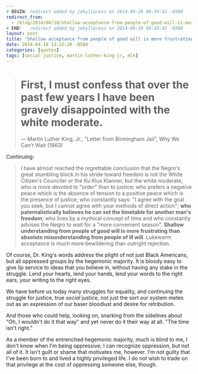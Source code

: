 ```yaml
---
# BEGIN: redirect added by jekyllpress on 2014-09-29 00:34:42 -0500
redirect_from:
  - /blog/2014/04/18/shallow-acceptance-from-people-of-good-will-is-mor/
# END:   redirect added by jekyllpress on 2014-09-29 00:34:42 -0500
layout: post
title: "Shallow acceptance from people of good will is more frustrating than absolute misunderstanding from people of ill will. -- MLK, Jr."
date: 2014-04-18 13:22:20 -0500
categories: [quotes]
tags: [social-justice, martin-luther-king-jr, mlk]
---
```

> # First, I must confess that over the past few years I have been gravely disappointed with the white moderate.
> &mdash; Martin Luther King, Jr., "Letter from Birmingham Jail", Why We Can't Wait (1963)

Continuing:

> I have almost reached
  the regrettable conclusion that the Negro's great stumbling block in
  his stride toward freedom is not the White Citizen's Counciler or
  the Ku Klux Klanner, but the white moderate, who is more devoted to
  "order" than to justice; who prefers a negative peace which is the
  absence of tension to a positive peace which is the presence of
  justice; who constantly says: "I agree with the goal you seek, but I
  cannot agree with your methods of direct action"; <strong>who
  paternalistically believes he can set the timetable for another
  man's freedom</strong>; who lives by a mythical concept of time and who
  constantly advises the Negro to wait for a "more convenient
  season". <strong>Shallow understanding from people of good will is more
  frustrating than absolute misunderstanding from people of ill
  will</strong>. Lukewarm acceptance is much more bewildering than outright
  rejection.

Of course, Dr. King's words address the plight of not just Black
Americans, but all oppressed groups by the hegemonic majority. It is
bloody easy to give lip service to ideas that you believe in, without
having any stake in the struggle. Lend your hearts, lend your hands,
lend your words to the right ears, your writing to the right eyes.

We have before us today many struggles for equality, and continuing
the struggle for justice, true *social* justice, not just the sort our
system metes out as an expression of our baser bloodlust and desire
for retribution.

And those who could help, looking on, snarking from the sidelines
about "Oh, I wouldn't do it that way" and yet never do it their way at
all. "The time isn't right."

As a member of the entrenched hegemonic majority, much is blind to me,
I don't know when I'm being oppressive; I can recognize oppression,
but not all of it. It isn't guilt or shame that motivates me,
however. I'm not guilty that I've been born to and lived a highly
privileged life. I do not wish to trade on that privilege at the cost
of oppressing someone else, though.
